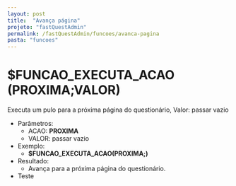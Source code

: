 ```yaml
---
layout: post
title:  "Avança página"
projeto: "fastQuestAdmin"
permalink: /fastQuestAdmin/funcoes/avanca-pagina
pasta: "funcoes"
---
```

# $FUNCAO_EXECUTA_ACAO (PROXIMA;VALOR)

Executa um pulo para a próxima página do questionário, Valor: passar vazio

- Parâmetros: 
    - ACAO: **PROXIMA**
    - VALOR: passar vazio
- Exemplo:
    - **$FUNCAO_EXECUTA_ACAO(PROXIMA;)**
- Resultado:
    - Avança para a próxima página do questionário.
- Teste